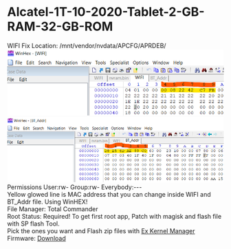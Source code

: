 # Alcatel-1T-10-2020-Tablet-2-GB-RAM-32-GB-ROM
WIFI Fix Location: /mnt/vendor/nvdata/APCFG/APRDEB/
![alt_text](https://github.com/ny4rlk0/Alcatel-1T-10-2020-Tablet-2-GB-RAM-32-GB-ROM/blob/main/wifi.png)
![alt_text](https://github.com/ny4rlk0/Alcatel-1T-10-2020-Tablet-2-GB-RAM-32-GB-ROM/blob/main/bt.png)
<br>Permissions User:rw- Group:rw- Everybody:---
<br>Yellow glowed line is MAC address that you can change inside WIFI and BT_Addr file. Using WinHEX!
<br>File Manager: Total Commander
<br>Root Status: Required! To get first root app, Patch with magisk and flash file with SP flash Tool.
<br>Pick the ones you want and Flash zip files  with [Ex Kernel Manager](https://play.google.com/store/apps/details?id=flar2.exkernelmanager&pli=1)
<br>Firmware: [Download](https://www.needrom.com/download/alcatel-1t10-smart-8092/)
